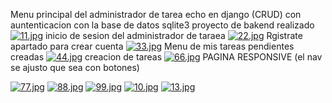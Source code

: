 Menu principal del administrador de tarea echo en django (CRUD) con auntenticacion con la base de datos sqlite3
proyecto de bakend realizado 
[![11.jpg](https://i.postimg.cc/d0rBMr9G/11.jpg)](https://postimg.cc/Jy7JZyvh)
inicio de sesion del administrador de taraea 
[![22.jpg](https://i.postimg.cc/Y2ZJQKS9/22.jpg)](https://postimg.cc/9zP8jkZ5)
Rgistrate apartado para crear cuenta 
[![33.jpg](https://i.postimg.cc/N0K66VFs/33.jpg)](https://postimg.cc/t1HnyBFw)
Menu de mis tareas pendientes creadas 
[![44.jpg](https://i.postimg.cc/28qCf71q/44.jpg)](https://postimg.cc/Mv8C7Rbx)
creacion de tareas 
[![66.jpg](https://i.postimg.cc/L82RZKyP/66.jpg)](https://postimg.cc/WhWxQKcp)
PAGINA RESPONSIVE (el nav se ajusto que sea con botones)

[![77.jpg](https://i.postimg.cc/FKkPr1jV/77.jpg)](https://postimg.cc/67wVzWb8)
[![88.jpg](https://i.postimg.cc/m26NPBZX/88.jpg)](https://postimg.cc/ZCpygkdp)
[![99.jpg](https://i.postimg.cc/J49HwnzL/99.jpg)](https://postimg.cc/8jmzMTvK)
[![10.jpg](https://i.postimg.cc/ZYQC3R3d/10.jpg)](https://postimg.cc/HjQY1T6Y)
[![13.jpg](https://i.postimg.cc/B6VQxY80/13.jpg)](https://postimg.cc/S2ch4G7T)
